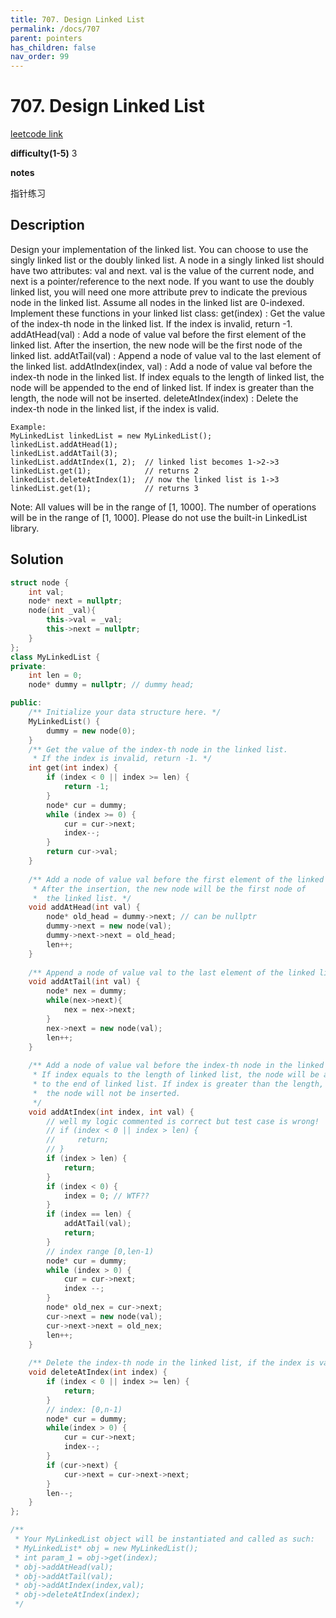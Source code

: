 ```yaml
---
title: 707. Design Linked List
permalink: /docs/707
parent: pointers
has_children: false
nav_order: 99
---
```

# 707. Design Linked List
[leetcode link](https://leetcode.com/problems/design-linked-list/)

**difficulty(1-5)** 
3

**notes**   

指针练习

## Description

Design your implementation of the linked list. You can choose to use the singly linked list or the doubly linked list. A node in a singly linked list should have two attributes: val and next. val is the value of the current node, and next is a pointer/reference to the next node. If you want to use the doubly linked list, you will need one more attribute prev to indicate the previous node in the linked list. Assume all nodes in the linked list are 0-indexed.
Implement these functions in your linked list class:
get(index) : Get the value of the index-th node in the linked list. If the index is invalid, return -1.
addAtHead(val) : Add a node of value val before the first element of the linked list. After the insertion, the new node will be the first node of the linked list.
addAtTail(val) : Append a node of value val to the last element of the linked list.
addAtIndex(index, val) : Add a node of value val before the index-th node in the linked list. If index equals to the length of linked list, the node will be appended to the end of linked list. If index is greater than the length, the node will not be inserted.
deleteAtIndex(index) : Delete the index-th node in the linked list, if the index is valid.

```
Example:
MyLinkedList linkedList = new MyLinkedList();
linkedList.addAtHead(1);
linkedList.addAtTail(3);
linkedList.addAtIndex(1, 2);  // linked list becomes 1->2->3
linkedList.get(1);            // returns 2
linkedList.deleteAtIndex(1);  // now the linked list is 1->3
linkedList.get(1);            // returns 3
```

Note:
All values will be in the range of [1, 1000].
The number of operations will be in the range of [1, 1000].
Please do not use the built-in LinkedList library.

## Solution

```c++
struct node {
    int val;
    node* next = nullptr;
    node(int _val){
        this->val = _val;
        this->next = nullptr;
    }
};
class MyLinkedList {
private:
    int len = 0;
    node* dummy = nullptr; // dummy head;

public:
    /** Initialize your data structure here. */
    MyLinkedList() {
        dummy = new node(0);
    }
    /** Get the value of the index-th node in the linked list. 
     * If the index is invalid, return -1. */
    int get(int index) {
        if (index < 0 || index >= len) {
            return -1;
        }
        node* cur = dummy;
        while (index >= 0) {
            cur = cur->next;
            index--;
        }
        return cur->val;
    }
    
    /** Add a node of value val before the first element of the linked list. 
     * After the insertion, the new node will be the first node of
     *  the linked list. */
    void addAtHead(int val) {
        node* old_head = dummy->next; // can be nullptr
        dummy->next = new node(val);
        dummy->next->next = old_head;
        len++;
    }
    
    /** Append a node of value val to the last element of the linked list. */
    void addAtTail(int val) {
        node* nex = dummy;
        while(nex->next){
            nex = nex->next;
        }
        nex->next = new node(val);
        len++;
    }
    
    /** Add a node of value val before the index-th node in the linked list. 
     * If index equals to the length of linked list, the node will be appended 
     * to the end of linked list. If index is greater than the length,
     *  the node will not be inserted.
     */
    void addAtIndex(int index, int val) {
        // well my logic commented is correct but test case is wrong!
        // if (index < 0 || index > len) {
        //     return;
        // }
        if (index > len) {
            return;
        }
        if (index < 0) {
            index = 0; // WTF??
        }
        if (index == len) {
            addAtTail(val);
            return;
        }
        // index range [0,len-1)
        node* cur = dummy;
        while (index > 0) {
            cur = cur->next;
            index --;
        }
        node* old_nex = cur->next;
        cur->next = new node(val);
        cur->next->next = old_nex;
        len++;
    }
    
    /** Delete the index-th node in the linked list, if the index is valid. */
    void deleteAtIndex(int index) {
        if (index < 0 || index >= len) {
            return;
        }
        // index: [0,n-1)
        node* cur = dummy;
        while(index > 0) {
            cur = cur->next;
            index--;
        }
        if (cur->next) {
            cur->next = cur->next->next;
        }
        len--;
    }
};

/**
 * Your MyLinkedList object will be instantiated and called as such:
 * MyLinkedList* obj = new MyLinkedList();
 * int param_1 = obj->get(index);
 * obj->addAtHead(val);
 * obj->addAtTail(val);
 * obj->addAtIndex(index,val);
 * obj->deleteAtIndex(index);
 */
```

<!-- 
Default label
{: .label }

Blue label
{: .label .label-blue }

Stable
{: .label .label-green }

New release
{: .label .label-purple }

Coming soon
{: .label .label-yellow }

Deprecated
{: .label .label-red } -->

